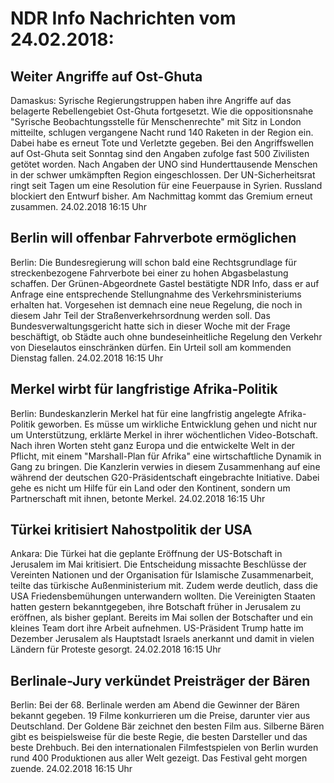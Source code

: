 # NDR Info Nachrichten vom 24.02.2018:


## Weiter Angriffe auf Ost-Ghuta
Damaskus: Syrische Regierungstruppen haben ihre Angriffe auf das belagerte Rebellengebiet Ost-Ghuta fortgesetzt. Wie die oppositionsnahe "Syrische Beobachtungsstelle für Menschenrechte" mit Sitz in London mitteilte, schlugen vergangene Nacht rund 140 Raketen in der Region ein. Dabei habe es erneut Tote und Verletzte gegeben. Bei den Angriffswellen auf Ost-Ghuta seit Sonntag sind den Angaben zufolge fast 500 Zivilisten getötet worden. Nach Angaben der UNO sind Hunderttausende Menschen in der schwer umkämpften Region eingeschlossen. Der UN-Sicherheitsrat ringt seit Tagen um eine Resolution für eine Feuerpause in Syrien. Russland blockiert den Entwurf bisher. Am Nachmittag kommt das Gremium erneut zusammen. 24.02.2018 16:15 Uhr 

## Berlin will offenbar Fahrverbote ermöglichen
Berlin: Die Bundesregierung will schon bald eine Rechtsgrundlage für streckenbezogene Fahrverbote bei einer zu hohen Abgasbelastung schaffen. Der Grünen-Abgeordnete Gastel bestätigte NDR Info, dass er auf Anfrage eine entsprechende Stellungnahme des Verkehrsministeriums erhalten hat. Vorgesehen ist demnach eine neue Regelung, die noch in diesem Jahr Teil der Straßenverkehrsordnung werden soll. Das Bundesverwaltungsgericht hatte sich in dieser Woche mit der Frage beschäftigt, ob Städte auch ohne bundeseinheitliche Regelung den Verkehr von Dieselautos einschränken dürfen. Ein Urteil soll am kommenden Dienstag fallen. 24.02.2018 16:15 Uhr 

## Merkel wirbt für langfristige Afrika-Politik
Berlin: 	Bundeskanzlerin Merkel hat für eine langfristig angelegte Afrika-Politik geworben. Es müsse um wirkliche Entwicklung gehen und nicht nur um Unterstützung, erklärte Merkel in ihrer wöchentlichen Video-Botschaft. Nach ihren Worten steht ganz Europa und die entwickelte Welt in der Pflicht, mit einem "Marshall-Plan für Afrika" eine wirtschaftliche Dynamik in Gang zu bringen. Die Kanzlerin verwies in diesem Zusammenhang auf eine während der deutschen G20-Präsidentschaft eingebrachte Initiative. Dabei gehe es nicht um Hilfe für ein Land oder den Kontinent, sondern um Partnerschaft mit ihnen, betonte Merkel. 24.02.2018 16:15 Uhr 

## Türkei kritisiert Nahostpolitik der USA
Ankara:   Die Türkei hat die geplante Eröffnung der US-Botschaft in Jerusalem im Mai kritisiert. Die Entscheidung missachte Beschlüsse der Vereinten Nationen und der Organisation für Islamische Zusammenarbeit, teilte das türkische Außenministerium mit. Zudem werde deutlich, dass die USA Friedensbemühungen unterwandern wollten. Die Vereinigten Staaten hatten gestern bekanntgegeben, ihre Botschaft früher in Jerusalem zu eröffnen, als bisher geplant. Bereits im Mai sollen der Botschafter und ein kleines Team dort ihre Arbeit aufnehmen. US-Präsident Trump hatte im Dezember Jerusalem als Hauptstadt Israels anerkannt und damit in vielen Ländern für Proteste gesorgt. 24.02.2018 16:15 Uhr 

## Berlinale-Jury verkündet Preisträger der Bären
Berlin: Bei der 68. Berlinale werden am Abend die Gewinner der Bären bekannt gegeben. 19 Filme konkurrieren um die Preise, darunter vier aus Deutschland. Der Goldene Bär zeichnet den besten Film aus. Silberne Bären gibt es beispielsweise für die beste Regie, die besten Darsteller und das beste Drehbuch. Bei den internationalen Filmfestspielen von Berlin wurden rund 400 Produktionen aus aller Welt gezeigt. Das Festival geht morgen zuende. 24.02.2018 16:15 Uhr 
